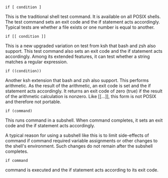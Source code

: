 ``` if [ condition ] ```

This is the traditional shell test command. It is available on all POSIX shells. The test command sets an exit code and the if statement acts accordingly. Typical tests are whether a file exists or one number is equal to another.

``` if [[ condition ]] ```

This is a new upgraded variation on test from ksh that bash and zsh also support. This test command also sets an exit code and the if statement acts accordingly. Among its extended features, it can test whether a string matches a regular expression.

``` if ((condition)) ```

Another ksh extension that bash and zsh also support. This performs arithmetic. As the result of the arithmetic, an exit code is set and the if statement acts accordingly. It returns an exit code of zero (true) if the result of the arithmetic calculation is nonzero. Like [[...]], this form is not POSIX and therefore not portable.

``` if (command) ```

This runs command in a subshell. When command completes, it sets an exit code and the if statement acts accordingly.

A typical reason for using a subshell like this is to limit side-effects of command if command required variable assignments or other changes to the shell's environment. Such changes do not remain after the subshell completes.

``` if command ```

command is executed and the if statement acts according to its exit code.
